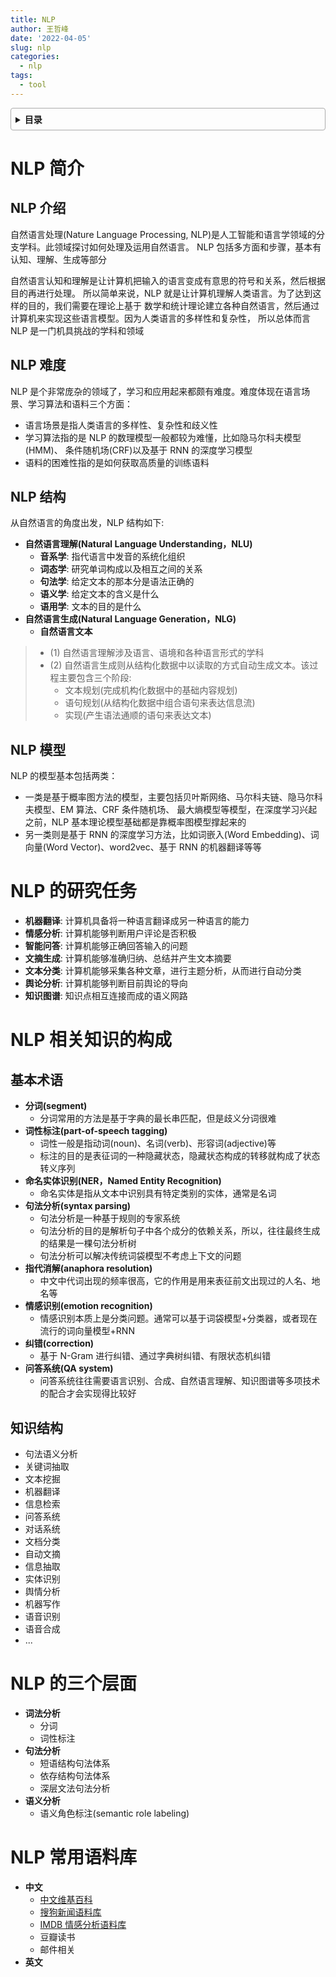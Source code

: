 ```yaml
---
title: NLP
author: 王哲峰
date: '2022-04-05'
slug: nlp
categories:
  - nlp
tags:
  - tool
---
```


<style>
details {
    border: 1px solid #aaa;
    border-radius: 4px;
    padding: .5em .5em 0;
}
summary {
    font-weight: bold;
    margin: -.5em -.5em 0;
    padding: .5em;
}
details[open] {
    padding: .5em;
}
details[open] summary {
    border-bottom: 1px solid #aaa;
    margin-bottom: .5em;
}
</style>

<details><summary>目录</summary><p>

- [NLP 简介](#nlp-简介)
  - [NLP 介绍](#nlp-介绍)
  - [NLP 难度](#nlp-难度)
  - [NLP 结构](#nlp-结构)
  - [NLP 模型](#nlp-模型)
- [NLP 的研究任务](#nlp-的研究任务)
- [NLP 相关知识的构成](#nlp-相关知识的构成)
  - [基本术语](#基本术语)
  - [知识结构](#知识结构)
- [NLP 的三个层面](#nlp-的三个层面)
- [NLP 常用语料库](#nlp-常用语料库)
</p></details><p></p>

# NLP 简介

## NLP 介绍

自然语言处理(Nature Language Processing, NLP)是人工智能和语言学领域的分支学科。此领域探讨如何处理及运用自然语言。
NLP 包括多方面和步骤，基本有认知、理解、生成等部分

自然语言认知和理解是让计算机把输入的语言变成有意思的符号和关系，然后根据目的再进行处理。
所以简单来说，NLP 就是让计算机理解人类语言。为了达到这样的目的，我们需要在理论上基于
数学和统计理论建立各种自然语言，然后通过计算机来实现这些语言模型。因为人类语言的多样性和复杂性，
所以总体而言 NLP 是一门机具挑战的学科和领域

## NLP 难度

NLP 是个非常庞杂的领域了，学习和应用起来都颇有难度。难度体现在语言场景、学习算法和语料三个方面：
 
* 语言场景是指人类语言的多样性、复杂性和歧义性
* 学习算法指的是 NLP 的数理模型一般都较为难懂，比如隐马尔科夫模型(HMM)、
  条件随机场(CRF)以及基于 RNN 的深度学习模型 
* 语料的困难性指的是如何获取高质量的训练语料

## NLP 结构

从自然语言的角度出发，NLP 结构如下: 

- **自然语言理解(Natural Language Understanding，NLU)**
    - **音系学**: 指代语言中发音的系统化组织
    - **词态学**: 研究单词构成以及相互之间的关系
    - **句法学**: 给定文本的那本分是语法正确的
    - **语义学**: 给定文本的含义是什么
    - **语用学**: 文本的目的是什么
- **自然语言生成(Natural Language Generation，NLG)**
    - **自然语言文本**

> * (1) 自然语言理解涉及语言、语境和各种语言形式的学科
> * (2) 自然语言生成则从结构化数据中以读取的方式自动生成文本。该过程主要包含三个阶段: 
>     - 文本规划(完成机构化数据中的基础内容规划)
>     - 语句规划(从结构化数据中组合语句来表达信息流)
>     - 实现(产生语法通顺的语句来表达文本)

## NLP 模型

NLP 的模型基本包括两类：

* 一类是基于概率图方法的模型，主要包括贝叶斯网络、马尔科夫链、隐马尔科夫模型、EM 算法、CRF 条件随机场、
  最大熵模型等模型，在深度学习兴起之前，NLP 基本理论模型基础都是靠概率图模型撑起来的 
* 另一类则是基于 RNN 的深度学习方法，比如词嵌入(Word Embedding)、词向量(Word Vector)、word2vec、基于 RNN 的机器翻译等等

# NLP 的研究任务

* **机器翻译**: 计算机具备将一种语言翻译成另一种语言的能力
* **情感分析**: 计算机能够判断用户评论是否积极
* **智能问答**: 计算机能够正确回答输入的问题
* **文摘生成**: 计算机能够准确归纳、总结并产生文本摘要
* **文本分类**: 计算机能够采集各种文章，进行主题分析，从而进行自动分类
* **舆论分析**: 计算机能够判断目前舆论的导向
* **知识图谱**: 知识点相互连接而成的语义网路


# NLP 相关知识的构成

## 基本术语

- **分词(segment)**
    - 分词常用的方法是基于字典的最长串匹配，但是歧义分词很难
- **词性标注(part-of-speech tagging)**
    - 词性一般是指动词(noun)、名词(verb)、形容词(adjective)等
    - 标注的目的是表征词的一种隐藏状态，隐藏状态构成的转移就构成了状态转义序列
- **命名实体识别(NER，Named Entity Recognition)**
    - 命名实体是指从文本中识别具有特定类别的实体，通常是名词
- **句法分析(syntax parsing)**
    - 句法分析是一种基于规则的专家系统
    - 句法分析的目的是解析句子中各个成分的依赖关系，所以，往往最终生成的结果是一棵句法分析树
    - 句法分析可以解决传统词袋模型不考虑上下文的问题
- **指代消解(anaphora resolution)**
    - 中文中代词出现的频率很高，它的作用是用来表征前文出现过的人名、地名等
- **情感识别(emotion recognition)**
    - 情感识别本质上是分类问题。通常可以基于词袋模型+分类器，或者现在流行的词向量模型+RNN
- **纠错(correction)**
    - 基于 N-Gram 进行纠错、通过字典树纠错、有限状态机纠错
- **问答系统(QA system)**
    - 问答系统往往需要语言识别、合成、自然语言理解、知识图谱等多项技术的配合才会实现得比较好

## 知识结构

- 句法语义分析
- 关键词抽取
- 文本挖掘
- 机器翻译
- 信息检索
- 问答系统
- 对话系统
- 文档分类
- 自动文摘
- 信息抽取
- 实体识别
- 舆情分析
- 机器写作
- 语音识别
- 语音合成
- ...

# NLP 的三个层面

- **词法分析**
    - 分词
    - 词性标注
- **句法分析**
    - 短语结构句法体系
    - 依存结构句法体系
    - 深层文法句法分析
- **语义分析**
    - 语义角色标注(semantic role labeling)

# NLP 常用语料库

* **中文**
    - [中文维基百科](https://dumps.wikimedia.org/zhwiki/) 
    - [搜狗新闻语料库](http://download.labs.sogou.com/resource/ca.php) 
    - [IMDB 情感分析语料库](https://www.kaggle.com/tmdb/tmdb-moive-metadata) 
    - 豆瓣读书
    - 邮件相关
* **英文**

